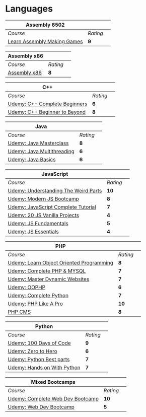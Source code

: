 # Languages

| Assembly 6502 | | |
| --- | --- | --- |
| <em>Course</em> | <em>Rating</em> |
| [Learn Assembly Making Games](https://www.udemy.com/course/programming-games-for-the-atari-2600/learn/lecture/13620070?start=0#content) | **9** |

| Assembly x86 | | |
| --- | --- | --- |
| <em>Course</em> | <em>Rating</em> |
| [Assembly x86](https://www.udemy.com/course/complete-x86-assembly-language-120-practical-exercise/learn/lecture/14750520?start=0#content) | **8** |


|  C++ | | |
| --- | --- | --- |
| <em>Course</em> | <em>Rating</em> |
| [Udemy: C++ Complete Beginners](https://www.udemy.com/course/free-learn-c-tutorial-beginners/learn/lecture/1348876?start=0#content) | **6** |
| [Udemy: C++ Beginner to Beyond](https://www.udemy.com/course/beginning-c-plus-plus-programming/learn/lecture/9535320?start=0#content) | **8** |

|  Java | | |
| --- | --- | --- |
| <em>Course</em> | <em>Rating</em> |
| [Udemy: Java Masterclass](https://www.udemy.com/course/java-the-complete-java-developer-course/learn/lecture/5568204?start=0#content)  | **8** |
| [Udemy: Java Multithreading](https://www.udemy.com/course/java-multithreading/learn/lecture/107238?start=0#content) | **6** |
| [Udemy: Java Basics](https://www.udemy.com/course/java-programming-basics/learn/lecture/3818282?start=0#content) | **6** |


|  JavaScript | | |
| --- | --- | --- |
| <em>Course</em> | <em>Rating</em> |
| [Udemy: Understanding The Weird Parts](https://www.udemy.com/course/understand-javascript/learn/lecture/2237450?start=15#content) | **10** |
| [Udemy: Modern JS Bootcamp](https://www.udemy.com/course/javascript-beginners-complete-tutorial/learn/lecture/17010340?start=0#content) | **8** |
| [Udemy: JavaScript Complete Tutorial](https://www.udemy.com/course/javascript-beginners-complete-tutorial/learn/lecture/17010340?start=0#content) | **7** |
| [Udemy: 20 JS Vanilla Projects](https://www.udemy.com/course/web-projects-with-vanilla-javascript/learn/lecture/17832668?start=0#content) | **4** |
| [Udemy: JS Fundamentals](https://www.udemy.com/course/javascriptfundamentals/learn/lecture/6213836?start=0#content) | **5** |
| [Udemy: JS Essentials](https://www.udemy.com/course/javascript-essentials/learn/lecture/7167618?start=0#content) | **4** |

|  PHP | | |
| --- | --- | --- |
| <em>Course</em> | <em>Rating</em> |
| [Udemy: Learn Object Oriented Programming](https://www.udemy.com/course/learn-object-oriented-php-by-building-a-complete-website/learn/lecture/4616058?start=0#content) | **8** |
| [Udemy: Complete PHP & MYSQL](https://www.udemy.com/course/the-complete-php-mysql-professional-course/learn/lecture/13430368?start=0#content)| **7** |
| [Udemy: Master Dynamic Websites](https://www.udemy.com/course/code-dynamic-websites/learn/lecture/777448?start=0#content) | **7** |
| [Udemy: OOPHP](https://www.udemy.com/course/build-real-application-with-php-mysql-javascript-and-oop/learn/lecture/28210156?start=0#content) | **6** |
| [Udemy: Complete Python](https://www.udemy.com/course/python-complete/learn/lecture/5422052?start=0#content) | **7** |
| [Udemy: PHP Like A Pro](https://www.udemy.com/course/php-mvc-from-scratch/learn/lecture/4422896?start=0#content) | **10** |
| [PHP CMS](https://www.udemy.com/course/php-for-complete-beginners-includes-msql-object-oriented/learn/lecture/2307168?start=0#content) | **8** |


|  Python | | |
| --- | --- | --- |
| <em>Course</em> | <em>Rating</em> |
| [Udemy: 100 Days of Code](https://www.udemy.com/course/100-days-of-code/learn/lecture/17837506?start=0#content) | **9** |
| [Udemy: Zero to Hero](https://www.udemy.com/course/complete-python-bootcamp/learn/lecture/20205526?start=0#content)| **6** |
| [Udemy: Python Best parts](https://www.udemy.com/course/best-top-python-3-advanced-programming-basics-for-beginners/learn/lecture/8592680?start=0#content) | **7** |
| [Udemy: Hands on With Python](https://www.udemy.com/course/python-programming-beginners/learn/lecture/6693338?start=0#content) | **7** |

|  Mixed Bootcamps | | |
| --- | --- | --- |
| <em>Course</em> | <em>Rating</em> |
| [Udemy: Complete Web Dev Bootcamp](https://www.udemy.com/course/the-complete-web-development-bootcamp/learn/lecture/17039626?start=0#content) | **10** |
| [Udemy: Web Dev Bootcamp](https://www.udemy.com/course/the-web-developer-bootcamp/learn/lecture/22099006?start=0#content) | **5** |